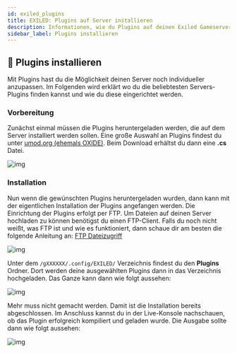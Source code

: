 ```yaml
---
id: exiled_plugins
title: EXILED: Plugins auf Server installieren
description: Informationen, wie du Plugins auf deinen Exiled Gameserver von ZAP-Hosting installieren kannst - ZAP-Hosting.com Dokumentationen
sidebar_label: Plugins installieren
---
```




## 🔧 Plugins installieren

Mit Plugins hast du die Möglichkeit deinen Server noch individueller anzupassen. Im Folgenden wird erklärt wo du die beliebtesten Servers-Plugins finden kannst und wie du diese eingerichtet werden. 



### Vorbereitung

Zunächst einmal müssen die Plugins heruntergeladen werden, die auf dem Server installiert werden sollen. Eine große Auswahl an Plugins findest du unter [umod.org (ehemals OXIDE)](https://umod.org/plugins). Beim Download erhältst du dann eine **.cs** Datei. 

![img](https://screensaver01.zap-hosting.com/index.php/s/dTXrJPLCD9YfD7y/preview)



### Installation

Nun wenn die gewünschten Plugins heruntergeladen wurden, dann kann mit der eigentlichen Installation der Plugins angefangen werden. Die Einrichtung der Plugins erfolgt per FTP. Um Dateien auf deinen Server hochladen zu können benötigst du einen FTP-Client. Falls du noch nicht weißt, was FTP ist und wie es funktioniert, dann schaue dir am besten die folgende Anleitung an: [FTP Dateizugriff](https://zap-hosting.com/guides/docs/de/gameserver_ftpaccess/)

![img](https://screensaver01.zap-hosting.com/index.php/s/L3ZwgxD9gdH47R5/preview)

Unter dem ``/gXXXXXX/.config/EXILED/`` Verzeichnis findest du den **Plugins** Ordner. Dort werden deine ausgewählten Plugins dann in das Verzeichnis hochgeladen. Das Ganze kann dann wie folgt aussehen:

![img](https://screensaver01.zap-hosting.com/index.php/s/YnbkD3X456HmtPo/preview)

Mehr muss nicht gemacht werden. Damit ist die Installation bereits abgeschlossen. Im Anschluss kannst du in der Live-Konsole nachschauen, ob das Plugin erfolgreich kompiliert und geladen wurde. Die Ausgabe sollte dann wie folgt aussehen:

![img](https://screensaver01.zap-hosting.com/index.php/s/TnWfsAKrBbWt6FA/preview)

